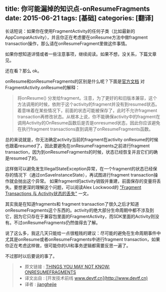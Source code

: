 title: 你可能漏掉的知识点-onResumeFragments
date: 2015-06-21
tags: [基础]
categories: [翻译]
---

长话短说：如果你在使用FragmentActivity的任何子类（比如最新的AppCompatActivity），并且你正在考虑要在onResume方法中做fragment transaction操作，那么请在onResumeFragment里做这件事情。

如果你想知道详情或者一些注意事项，继续阅读。如果不想，没关系，下篇文章见。
<!--more-->

还在看？那么 ok。

onResume和onResumeFragments的区别是什么呢？下面是[官方文档](http://developer.android.com/reference/android/support/v4/app/FragmentActivity.html#onResume()) 对FragmentActivity.onResume的解释：

>将onResume() 分发给fragment。注意，为了更好的和旧版本兼容，这个方法调用的时候，依附于这个activity的fragment并没有到resumed状态。着意味着在某些情况下，前面的状态可能被保存了，此时不允许fragment transaction再修改状态。从根本上说，你不能确保activity中的fragment在调用Activity的OnResume函数后是否是onresumed状态，因此你应该避免在执行fragment transactions直到调用了onResumeFragments函数。

总的来说就是，你无法确定activity当前的fragment在activity onResume的时候也跟着resumed了，因此要避免在onResumeFragments之前进行fragment transaction，因为到onResumeFragments的时候，状态已经恢复并且它们的确是resumed了的。

这样做可以避免发生IllegalStateException异常，在一个fragment的状态已经保存的情况下（通过onSaveInstanceState），再试图进行fragment transaction操作就会抛出这个异常。
如果fragment的activity销毁并重建，前面保存的变量将丢失。要想更深的理解这个问题，可以阅读Alex Lockwood的 ["Fragment Transactions 与 Activity状态的丢失"](http://www.androiddesignpatterns.com/2013/08/fragment-transaction-commit-state-loss.html)  一文。


其实我是在知道fragments和 fragment transaction了很久之后才知道onResumeFragments这个东西的。activity的绝大部分生命周期中都不涉及到它，因为它只存在于兼容包里面的FragmentActivity，而SDK里面的Activity则没有。不过onResumeFragments仍然值得去了解。

说了这么多，我这几天只能给一点很粗贱的建议：尽可能的避免在生命周期事件中尤其是onResume或者onResumeFragments中进行fragment transaction，如果你正在考虑这样做，很可能你的UI和事务逻辑都需要反思一遍了。

不过那时以后要说的事了。

> * 原文链接 : [THINGS YOU MAY NOT KNOW: ONRESUMEFRAGMENTS](http://www.randomlytyping.com/blog/2015/6/5/things-you-may-not-know-about-onresumefragments)
> * 译文出自 : [开发技术前线 www.devtf.cn](http://www.devtf.cn)
> * 译者 : [jianghejie](https://github.com/jianghejie) 
